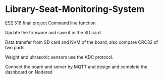 # Library-Seat-Monitoring-System
ESE 516  final project
Command line function

Update the firmware and save it in the SD card

Data transfer from SD card and NVM of the board, also compare CRC32 of two parts

Weight and ultrasonic sensors use the ADC protocol.

Connect the board and server by MQTT and design and complete the dashboard on Nodered

